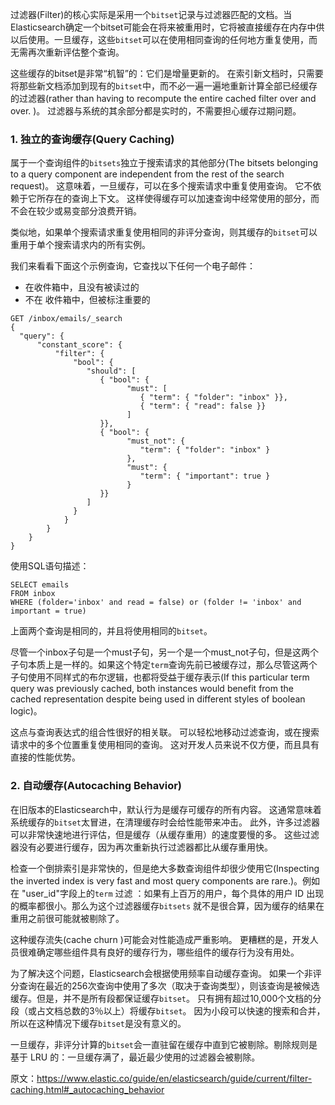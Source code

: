  过滤器(Filter)的核心实际是采用一个`bitset`记录与过滤器匹配的文档。当Elasticsearch确定一个bitset可能会在将来被重用时，它将被直接缓存在内存中供以后使用。一旦缓存，这些`bitset`可以在使用相同查询的任何地方重复使用，而无需再次重新评估整个查询。
 
 
这些缓存的bitset是非常“机智”的：它们是增量更新的。 在索引新文档时，只需要将那些新文档添加到现有的`bitset`中，而不必一遍一遍地重新计算全部已经缓存的过滤器(rather than having to recompute the entire cached filter over and over. )。 过滤器与系统的其余部分都是实时的，不需要担心缓存过期问题。

### 1. 独立的查询缓存(Query Caching)

属于一个查询组件的`bitsets`独立于搜索请求的其他部分(The bitsets belonging to a query component are independent from the rest of the search request)。 这意味着，一旦缓存，可以在多个搜索请求中重复使用查询。 它不依赖于它所存在的查询上下文。 这样使得缓存可以加速查询中经常使用的部分，而不会在较少或易变部分浪费开销。

类似地，如果单个搜索请求重复使用相同的非评分查询，则其缓存的`bitset`可以重用于单个搜索请求内的所有实例。

我们来看看下面这个示例查询，它查找以下任何一个电子邮件：
- 在收件箱中，且没有被读过的
- 不在 收件箱中，但被标注重要的

```
GET /inbox/emails/_search
{
  "query": {
      "constant_score": {
          "filter": {
              "bool": {
                 "should": [
                    { "bool": {
                          "must": [
                             { "term": { "folder": "inbox" }}, 
                             { "term": { "read": false }}
                          ]
                    }},
                    { "bool": {
                          "must_not": {
                             "term": { "folder": "inbox" } 
                          },
                          "must": {
                             "term": { "important": true }
                          }
                    }}
                 ]
              }
            }
        }
    }
}
```
使用SQL语句描述：
```
SELECT emails
FROM inbox
WHERE (folder='inbox' and read = false) or (folder != 'inbox' and important = true)
```

上面两个查询是相同的，并且将使用相同的`bitset`。

尽管一个inbox子句是一个must子句，另一个是一个must_not子句，但是这两个子句本质上是一样的。如果这个特定`term`查询先前已被缓存过，那么尽管这两个子句使用不同样式的布尔逻辑，也都将受益于缓存表示(If this particular term query was previously cached, both instances would benefit from the cached representation despite being used in different styles of boolean logic)。

这点与查询表达式的组合性很好的相关联。 可以轻松地移动过滤查询，或在搜索请求中的多个位置重复使用相同的查询。 这对开发人员来说不仅方便，而且具有直接的性能优势。

### 2. 自动缓存(Autocaching Behavior)

在旧版本的Elasticsearch中，默认行为是缓存可缓存的所有内容。 这通常意味着系统缓存的`bitset`太冒进，在清理缓存时会给性能带来冲击。 此外，许多过滤器可以非常快速地进行评估，但是缓存（从缓存重用）的速度要慢的多。 这些过滤器没有必要进行缓存，因为再次重新执行过滤器都比从缓存重用快。

检查一个倒排索引是非常快的，但是绝大多数查询组件却很少使用它(Inspecting the inverted index is very fast and most query components are rare.)。例如 在 "user_id"字段上的`term` 过滤 ：如果有上百万的用户，每个具体的用户 ID 出现的概率都很小。那么为这个过滤器缓存`bitsets` 就不是很合算，因为缓存的结果在重用之前很可能就被剔除了。

这种缓存流失(cache churn )可能会对性能造成严重影响。 更糟糕的是，开发人员很难确定哪些组件具有良好的缓存行为，哪些组件的缓存行为没有用处。

为了解决这个问题，Elasticsearch会根据使用频率自动缓存查询。 如果一个非评分查询在最近的256次查询中使用了多次（取决于查询类型），则该查询是被候选缓存。但是，并不是所有段都保证缓存`bitset`。 只有拥有超过10,000个文档的分段（或占文档总数的3％以上）将缓存`bitset`。 因为小段可以快速的搜索和合并，所以在这种情况下缓存`bitset`是没有意义的。

一旦缓存，非评分计算的`bitset`会一直驻留在缓存中直到它被剔除。剔除规则是基于 LRU 的：一旦缓存满了，最近最少使用的过滤器会被剔除。


原文：https://www.elastic.co/guide/en/elasticsearch/guide/current/filter-caching.html#_autocaching_behavior


